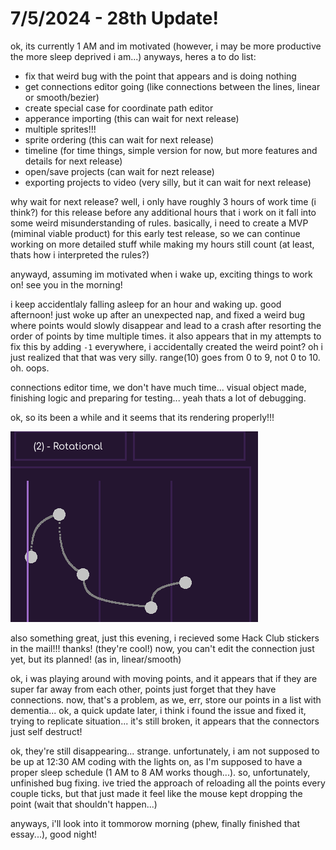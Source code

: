 # 7/5/2024 - 28th Update!

ok, its currently 1 AM and im motivated (however, i may be more productive the more sleep deprived i am...) anyways, heres a to do list:

- fix that weird bug with the point that appears and is doing nothing
- get connections editor going (like connections between the lines, linear or smooth/bezier)
- create special case for coordinate path editor
- apperance importing (this can wait for next release)
- multiple sprites!!!
- sprite ordering (this can wait for next release)
- timeline (for time things, simple version for now, but more features and details for next release)
- open/save projects (can wait for nezt release)
- exporting projects to video (very silly, but it can wait for next release)

why wait for next release? well, i only have roughly 3 hours of work time (i think?) for this release before any additional hours that i work on it fall into some weird misunderstanding of rules. basically, i need to create a MVP (miminal viable product) for this early test release, so we can continue working on more detailed stuff while making my hours still count (at least, thats how i interpreted the rules?)

anywayd, assuming im motivated when i wake up, exciting things to work on! see you in the morning!

i keep accidentlaly falling asleep for an hour and waking up. good afternoon! just woke up after an unexpected nap, and fixed a weird bug where points would slowly disappear and lead to a crash after resorting the order of points by time multiple times. it also appears that in my attempts to fix this by adding `-1` everywhere, i accidentally created the weird point? oh i just realized that that was very silly. range(10) goes from 0 to 9, not 0 to 10. oh. oops.

connections editor time, we don't have much time... visual object made, finishing logic and preparing for testing... yeah thats a lot of debugging.

ok, so its been a while and it seems that its rendering properly!!!

![yay](</updatelogs/images/072024/07052024 - 1.png>)

also something great, just this evening, i recieved some Hack Club stickers in the mail!!! thanks! (they're cool!) now, you can't edit the connection just yet, but its planned! (as in, linear/smooth)

ok, i was playing around with moving points, and it appears that if they are super far away from each other, points just forget that they have connections. now, that's a problem, as we, err, store our points in a list with dementia... ok, a quick update later, i think i found the issue and fixed it, trying to replicate situation... it's still broken, it appears that the connectors just self destruct!

ok, they're still disappearing... strange. unfortunately, i am not supposed to be up at 12:30 AM coding with the lights on, as I'm supposed to have a proper sleep schedule (1 AM to 8 AM works though...). so, unfortunately, unfinished bug fixing. ive tried the approach of reloading all the points every couple ticks, but that just made it feel like the mouse kept dropping the point (wait that shouldn't happen...)

anyways, i'll look into it tommorow morning (phew, finally finished that essay...), good night!
